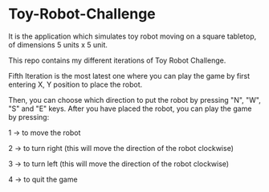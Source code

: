 # Toy-Robot-Challenge
It is the application which simulates toy robot moving on a square tabletop,  of dimensions 5 units x 5 unit.

This repo contains my different iterations of Toy Robot Challenge.

Fifth Iteration is the most latest one where you can play the game by first entering X, Y position to place the robot.

Then, you can choose which direction to put the robot by pressing "N", "W", "S" and "E" keys.
After you have placed the robot, you can play the game by pressing:

1 -> to move the robot

2 -> to turn right (this will move the direction of the robot clockwise)

3 -> to turn left (this will move the direction of the robot clockwise)

4 -> to quit the game
